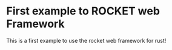 # First example to ROCKET web Framework
This is a first example to use the rocket web framework for rust!